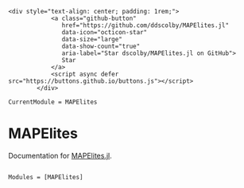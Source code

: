 ```@raw html
<div style="text-align: center; padding: 1rem;">
            <a class="github-button"
               href="https://github.com/ddscolby/MAPElites.jl"
               data-icon="octicon-star"
               data-size="large"
               data-show-count="true"
               aria-label="Star dscolby/MAPElites.jl on GitHub">
               Star
            </a>
            <script async defer src="https://buttons.github.io/buttons.js"></script>
        </div>
```

```@meta
CurrentModule = MAPElites
```

# MAPElites

Documentation for [MAPElites.jl](https://github.com/dscolby/MAPElites.jl).

```@index
```

```@autodocs
Modules = [MAPElites]
```
